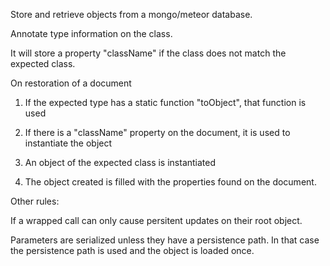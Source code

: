 Store and retrieve objects from a mongo/meteor database.

Annotate type information on the class.

 It will store a property "className" if the class does not match the expected class.


On restoration of a document

1) If the expected type has a static function "toObject", that function is used

2) If there is a "className" property on the document, it is used to instantiate the object

3) An object of the expected class is instantiated

4) The object created is filled with the properties found on the document.

Other rules:

If a wrapped call can only cause persitent updates on their root object.

Parameters are serialized unless they have a persistence path. In that case the persistence path is used and the object is loaded once.